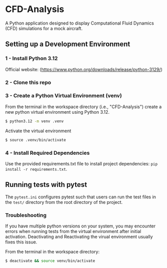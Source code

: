 # CFD-Analysis
A Python application designed to display Computational Fluid Dynamics (CFD) simulations for a mock aircraft.

## Setting up a Development Environment
### 1 - Install Python 3.12
Official website: (https://www.python.org/downloads/release/python-3129/)

### 2 - Clone this repo

### 3 - Create a Python Virtual Environment (venv)
From the terminal in the workspace directory (i.e., "CFD-Analysis") create a new python virtual environment using Python 3.12.
```bash
$ python3.12 -m venv .venv
```
Activate the virtual environment
```bash
$ source .venv/bin/activate
```

### 4 - Install Required Dependencies
Use the provided requirements.txt file to install project dependencies: `pip install -r requirements.txt`.

## Running tests with pytest
The `pytest.ini` configures pytest such that users can run the test files in the `test/` directory from
the root directory of the project.

### Troubleshooting
If you have multiple python versions on your system, you may encounter errors when running tests
from the virtual environment after initial activation. Deactivating and Reactivating the virual
environment usually fixes this issue.

From the terminal in the workspace directory:
```bash
$ deactivate && source venv/bin/activate
```